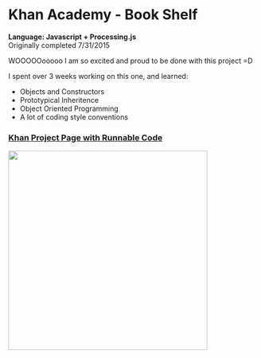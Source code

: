 # Khan Academy - Book Shelf
<strong>Language: Javascript + Processing.js</strong></br>
Originally completed 7/31/2015

WOOOOOooooo I am so excited and proud to be done with this project =D

I spent over 3 weeks working on this one, and learned:

<ul>
  <li>Objects and Constructors</li>
  <li>Prototypical Inheritence</li>
  <li>Object Oriented Programming</li>
  <li>A lot of coding style conventions</li>
</ul>
<h3><a href="https://www.khanacademy.org/computer-programming/book-shelf/6312048259629056">Khan Project Page with Runnable Code</a></h3>

<img src ="http://40.media.tumblr.com/a2a04b63d42af498f4d66bae4099b0dc/tumblr_inline_nsdakxTGCh1tvc5hi_1280.png" width="400" height="400">
